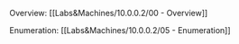 Overview: [[Labs&Machines/10.0.0.2/00 - Overview]]

Enumeration: [[Labs&Machines/10.0.0.2/05 - Enumeration]]